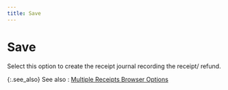 ```yaml
---
title: Save
---
```


# Save


Select this option to create the receipt journal recording the receipt/ refund.


{:.see_also}
See also
: [Multiple Receipts Browser Options]({{site.acc_baseurl}}/customer-receipts-and-refunds/multiple-receipts/wizard/browser/multiple_receipts_browser_options.html)
